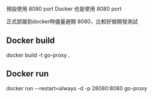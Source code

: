 預設使用 8080 port 
Docker 也是使用 8080 port

正式部屬到docker時儘量避開 8080，比較好做開發測試

## Docker build
docker build -t go-proxy .

## Docker run
docker run --restart=always -d -p 28080:8080 go-proxy
